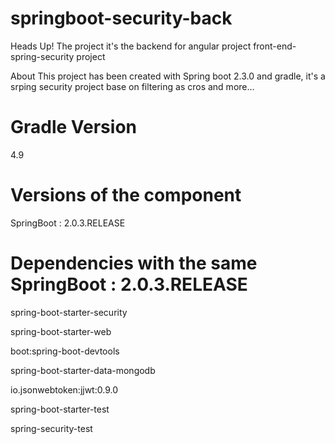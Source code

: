 # springboot-security-back
Heads Up! The project it's the backend for angular project  front-end-spring-security project 

About
This project has been created with Spring boot 2.3.0 and gradle, it's a srping security project base on filtering as cros and more...
# Gradle Version
4.9

# Versions of the component

SpringBoot : 2.0.3.RELEASE
# Dependencies with the same  SpringBoot : 2.0.3.RELEASE

spring-boot-starter-security

spring-boot-starter-web

boot:spring-boot-devtools

spring-boot-starter-data-mongodb

io.jsonwebtoken:jjwt:0.9.0

spring-boot-starter-test

spring-security-test
